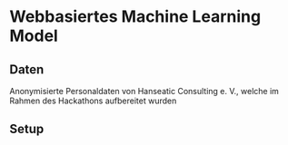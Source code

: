 # Webbasiertes Machine Learning Model

## Daten
Anonymisierte Personaldaten von Hanseatic Consulting e. V., welche im Rahmen des Hackathons aufbereitet wurden

## Setup
